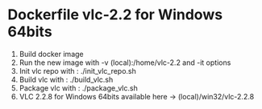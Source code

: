# Dockerfile vlc-2.2 for Windows 64bits
1. Build docker image
2. Run the new image with -v (local):/home/vlc-2.2 and -it options
3. Init vlc repo with : ./init_vlc_repo.sh
4. Build vlc with : ./build_vlc.sh
5. Package vlc with : ./package_vlc.sh
6. VLC 2.2.8 for Windows 64bits available here -> (local)/win32/vlc-2.2.8
